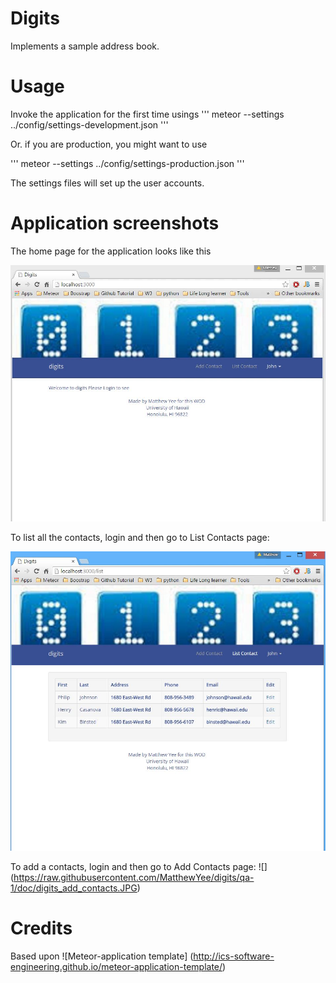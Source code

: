 # Digits

Implements a sample address book.

# Usage

Invoke the application for the first time usings
'''
meteor --settings ../config/settings-development.json
'''

Or. if you are production, you might want to use

'''
meteor --settings ../config/settings-production.json
'''

The settings files will set up the user accounts.

# Application screenshots

The home page for the application looks like this

![](https://raw.githubusercontent.com/MatthewYee/digits/qa-1/doc/digits_home.JPG)

To list all the contacts, login and then go to List Contacts page:

![](https://raw.githubusercontent.com/MatthewYee/digits/qa-1/doc/digits_list.JPG)

To add a contacts, login and then go to Add Contacts page:
![] (https://raw.githubusercontent.com/MatthewYee/digits/qa-1/doc/digits_add_contacts.JPG)

# Credits

Based upon ![Meteor-application template] (http://ics-software-engineering.github.io/meteor-application-template/)
